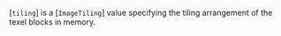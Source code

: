 [`tiling`] is a [`ImageTiling`] value specifying the tiling
arrangement of the texel blocks in memory.